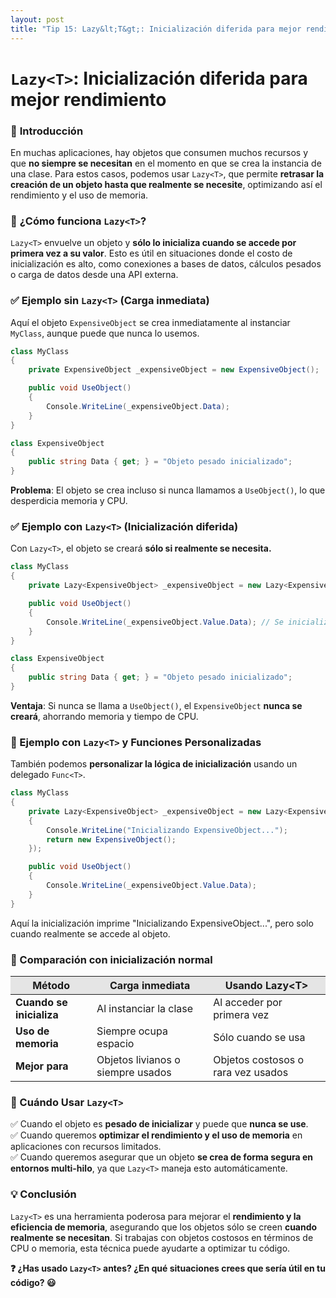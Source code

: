 ```yaml
---
layout: post
title: "Tip 15: Lazy&lt;T&gt;: Inicialización diferida para mejor rendimiento"
---
```

# ```Lazy<T>```: Inicialización diferida para mejor rendimiento
### 🔑 **Introducción**
En muchas aplicaciones, hay objetos que consumen muchos recursos y que **no siempre se necesitan** en el momento en que se crea la instancia de una clase. Para estos casos, podemos usar ```Lazy<T>```, que permite **retrasar la creación de un objeto hasta que realmente se necesite**, optimizando así el rendimiento y el uso de memoria.  

### 🚀 **¿Cómo funciona ```Lazy<T>```?**
```Lazy<T>``` envuelve un objeto y **sólo lo inicializa cuando se accede por primera vez a su valor**. Esto es útil en situaciones donde el costo de inicialización es alto, como conexiones a bases de datos, cálculos pesados o carga de datos desde una API externa.

### ✅ Ejemplo sin ```Lazy<T>``` (Carga inmediata)
Aquí el objeto ```ExpensiveObject``` se crea inmediatamente al instanciar ```MyClass```, aunque puede que nunca lo usemos.
```c#
class MyClass
{
    private ExpensiveObject _expensiveObject = new ExpensiveObject();

    public void UseObject()
    {
        Console.WriteLine(_expensiveObject.Data);
    }
}

class ExpensiveObject
{
    public string Data { get; } = "Objeto pesado inicializado";
}
```
**Problema**: El objeto se crea incluso si nunca llamamos a ```UseObject()```, lo que desperdicia memoria y CPU.

### ✅ Ejemplo con ```Lazy<T>``` (Inicialización diferida)
Con ```Lazy<T>```, el objeto se creará **sólo si realmente se necesita.**
```c#
class MyClass
{
    private Lazy<ExpensiveObject> _expensiveObject = new Lazy<ExpensiveObject>();

    public void UseObject()
    {
        Console.WriteLine(_expensiveObject.Value.Data); // Se inicializa aquí si aún no ha sido creado
    }
}

class ExpensiveObject
{
    public string Data { get; } = "Objeto pesado inicializado";
}
```
**Ventaja**: Si nunca se llama a ```UseObject()```, el ```ExpensiveObject``` **nunca se creará**, ahorrando memoria y tiempo de CPU.  

### 🌟 Ejemplo con ```Lazy<T>``` y Funciones Personalizadas
También podemos **personalizar la lógica de inicialización** usando un delegado ```Func<T>```.
```c#
class MyClass
{
    private Lazy<ExpensiveObject> _expensiveObject = new Lazy<ExpensiveObject>(() =>
    {
        Console.WriteLine("Inicializando ExpensiveObject...");
        return new ExpensiveObject();
    });

    public void UseObject()
    {
        Console.WriteLine(_expensiveObject.Value.Data);
    }
}
```
Aquí la inicialización imprime "Inicializando ExpensiveObject...", pero solo cuando realmente se accede al objeto.

### 🔷 Comparación con inicialización normal  
<table>
  <thead>
    <tr style="background-color: #e5e5e5">
      <th>Método</th>
      <th>Carga inmediata</th>
      <th>Usando Lazy&lt;T&gt;</th>
    </tr>
  </thead>
  <tbody>
    <tr>
      <td style="font-weight: bold;">Cuando se inicializa</td>
      <td>Al instanciar la clase</td>
      <td>Al acceder por primera vez</td>
    </tr>
    <tr>
      <td style="font-weight: bold;">Uso de memoria</td>
      <td>Siempre ocupa espacio</td>
      <td>Sólo cuando se usa</td>
    </tr>
    <tr>
      <td style="font-weight: bold;">Mejor para</td>
      <td>Objetos livianos o siempre usados</td>
      <td>Objetos costosos o rara vez usados</td>
    </tr>
  </tbody>
</table>   

### 🔧 Cuándo Usar ```Lazy<T>```
✅ Cuando el objeto es **pesado de inicializar** y puede que **nunca se use**.  
✅ Cuando queremos **optimizar el rendimiento y el uso de memoria** en aplicaciones con recursos limitados.  
✅ Cuando queremos asegurar que un objeto **se crea de forma segura en entornos multi-hilo**, ya que ```Lazy<T>``` maneja esto automáticamente.  

### 💡 Conclusión
```Lazy<T>``` es una herramienta poderosa para mejorar el **rendimiento y la eficiencia de memoria**, asegurando que los objetos sólo se creen **cuando realmente se necesitan**. Si trabajas con objetos costosos en términos de CPU o memoria, esta técnica puede ayudarte a optimizar tu código. 

**❓ ¿Has usado ```Lazy<T>``` antes? ¿En qué situaciones crees que sería útil en tu código? 😃**
